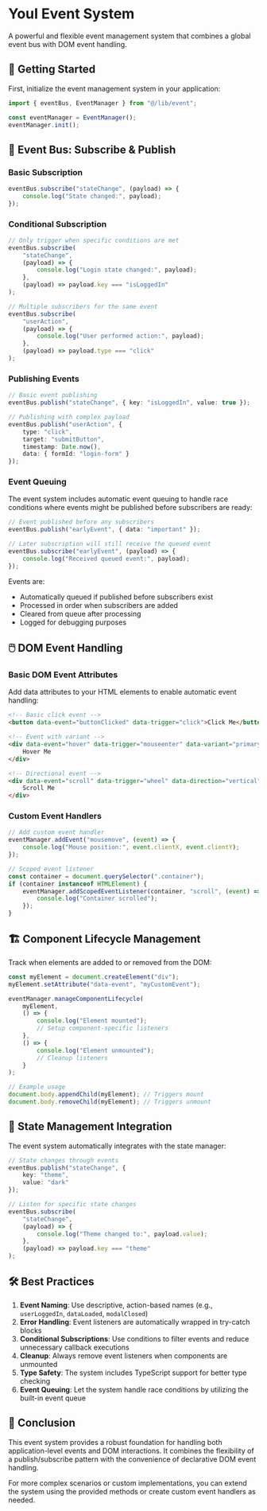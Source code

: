 # YouI Event System

A powerful and flexible event management system that combines a global event bus with DOM event handling.

## 🚀 Getting Started

First, initialize the event management system in your application:

```ts
import { eventBus, EventManager } from "@/lib/event";

const eventManager = EventManager();
eventManager.init();
```

## 🎯 Event Bus: Subscribe & Publish

### Basic Subscription

```ts
eventBus.subscribe("stateChange", (payload) => {
    console.log("State changed:", payload);
});
```

### Conditional Subscription

```ts
// Only trigger when specific conditions are met
eventBus.subscribe(
    "stateChange",
    (payload) => {
        console.log("Login state changed:", payload);
    },
    (payload) => payload.key === "isLoggedIn"
);

// Multiple subscribers for the same event
eventBus.subscribe(
    "userAction",
    (payload) => {
        console.log("User performed action:", payload);
    },
    (payload) => payload.type === "click"
);
```

### Publishing Events

```ts
// Basic event publishing
eventBus.publish("stateChange", { key: "isLoggedIn", value: true });

// Publishing with complex payload
eventBus.publish("userAction", {
    type: "click",
    target: "submitButton",
    timestamp: Date.now(),
    data: { formId: "login-form" }
});
```

### Event Queuing

The event system includes automatic event queuing to handle race conditions where events might be published before subscribers are ready:

```ts
// Event published before any subscribers
eventBus.publish("earlyEvent", { data: "important" });

// Later subscription will still receive the queued event
eventBus.subscribe("earlyEvent", (payload) => {
    console.log("Received queued event:", payload);
});
```

Events are:

- Automatically queued if published before subscribers exist
- Processed in order when subscribers are added
- Cleared from queue after processing
- Logged for debugging purposes

## 🖱️ DOM Event Handling

### Basic DOM Event Attributes

Add data attributes to your HTML elements to enable automatic event handling:

```html
<!-- Basic click event -->
<button data-event="buttonClicked" data-trigger="click">Click Me</button>

<!-- Event with variant -->
<div data-event="hover" data-trigger="mouseenter" data-variant="primary">
    Hover Me
</div>

<!-- Directional event -->
<div data-event="scroll" data-trigger="wheel" data-direction="vertical">
    Scroll Me
</div>
```

### Custom Event Handlers

```ts
// Add custom event handler
eventManager.addEvent("mousemove", (event) => {
    console.log("Mouse position:", event.clientX, event.clientY);
});

// Scoped event listener
const container = document.querySelector(".container");
if (container instanceof HTMLElement) {
    eventManager.addScopedEventListener(container, "scroll", (event) => {
        console.log("Container scrolled");
    });
}
```

## 🏗️ Component Lifecycle Management

Track when elements are added to or removed from the DOM:

```ts
const myElement = document.createElement("div");
myElement.setAttribute("data-event", "myCustomEvent");

eventManager.manageComponentLifecycle(
    myElement,
    () => {
        console.log("Element mounted");
        // Setup component-specific listeners
    },
    () => {
        console.log("Element unmounted");
        // Cleanup listeners
    }
);

// Example usage
document.body.appendChild(myElement); // Triggers mount
document.body.removeChild(myElement); // Triggers unmount
```

## 🔄 State Management Integration

The event system automatically integrates with the state manager:

```ts
// State changes through events
eventBus.publish("stateChange", {
    key: "theme",
    value: "dark"
});

// Listen for specific state changes
eventBus.subscribe(
    "stateChange",
    (payload) => {
        console.log("Theme changed to:", payload.value);
    },
    (payload) => payload.key === "theme"
);
```

## 🛠️ Best Practices

1. **Event Naming**: Use descriptive, action-based names (e.g., `userLoggedIn`, `dataLoaded`, `modalClosed`)
2. **Error Handling**: Event listeners are automatically wrapped in try-catch blocks
3. **Conditional Subscriptions**: Use conditions to filter events and reduce unnecessary callback executions
4. **Cleanup**: Always remove event listeners when components are unmounted
5. **Type Safety**: The system includes TypeScript support for better type checking
6. **Event Queuing**: Let the system handle race conditions by utilizing the built-in event queue

## 🌟 Conclusion

This event system provides a robust foundation for handling both application-level events and DOM interactions. It combines the flexibility of a publish/subscribe pattern with the convenience of declarative DOM event handling.

For more complex scenarios or custom implementations, you can extend the system using the provided methods or create custom event handlers as needed.
